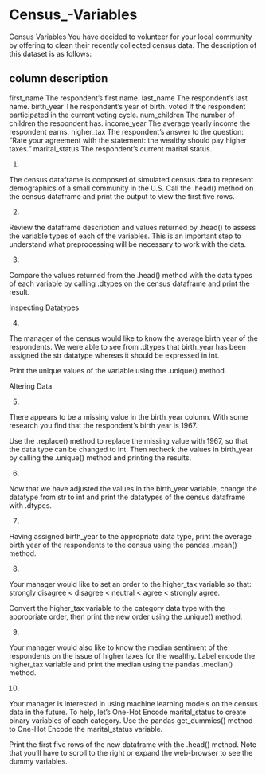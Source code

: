 # Census_-Variables

Census Variables
You have decided to volunteer for your local community by offering to clean their recently collected census data. 
The description of this dataset is as follows:

## column	description

first_name	The respondent’s first name.
last_name	The respondent’s last name.
birth_year	The respondent’s year of birth.
voted	If the respondent participated in the current voting cycle.
num_children	The number of children the respondent has.
income_year	The average yearly income the respondent earns.
higher_tax	The respondent’s answer to the question: “Rate your agreement with the statement: the wealthy should pay higher taxes.”
marital_status	The respondent’s current marital status.


1.
The census dataframe is composed of simulated census data to represent demographics of a small community in the U.S. 
Call the .head() method on the census dataframe and print the output to view the first five rows.



2.
Review the dataframe description and values returned by .head() to assess the variable types of each of the variables. 
This is an important step to understand what preprocessing will be necessary to work with the data.



3.
Compare the values returned from the .head() method with the data types of each variable by calling .dtypes on the census dataframe and print the result.


Inspecting Datatypes

4.
The manager of the census would like to know the average birth year of the respondents. 
We were able to see from .dtypes that birth_year has been assigned the str datatype whereas it should be expressed in int.

Print the unique values of the variable using the .unique() method.

Altering Data

5.
There appears to be a missing value in the birth_year column. With some research you find that the respondent’s birth year is 1967.

Use the .replace() method to replace the missing value with 1967, so that the data type can be changed to int. 
Then recheck the values in birth_year by calling the .unique() method and printing the results.



6.
Now that we have adjusted the values in the birth_year variable, change the datatype from str to int 
and print the datatypes of the census dataframe with .dtypes.


7.
Having assigned birth_year to the appropriate data type, print the average birth year of the respondents to the census using the pandas .mean() method.


8.
Your manager would like to set an order to the higher_tax variable so that: strongly disagree < disagree < neutral < agree < strongly agree.

Convert the higher_tax variable to the category data type with the appropriate order, then print the new order using the .unique() method.


9.
Your manager would also like to know the median sentiment of the respondents on the issue of higher taxes for the wealthy. 
Label encode the higher_tax variable and print the median using the pandas .median() method.


10.
Your manager is interested in using machine learning models on the census data in the future. 
To help, let’s One-Hot Encode marital_status to create binary variables of each category. 
Use the pandas get_dummies() method to One-Hot Encode the marital_status variable.

Print the first five rows of the new dataframe with the .head() method. 
Note that you’ll have to scroll to the right or expand the web-browser to see the dummy variables.
